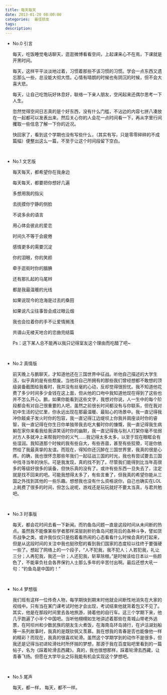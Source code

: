 ```yaml
---
title: 每天每天
date: 2013-01-20 08:00:00
categories:  最佳损友
tags:  
description: 
---
```


- No.0 引言

  每天，吃饭睡觉电话聊天，逛逛微博看看空间，上起课来心不在焉，下课就是开黑时间。

  每天，这样平平淡淡地过着，习惯着那些不该习惯的习惯。学会一点东西又遗忘那么一些，总没能大彻大悟。心情有晴朗的时候也有阴沉的时候，但不会大喜大悲。

  每天，让自己吃饱玩好休息好，联络一下亲人朋友，空闲起来还偶尔思考一下人生。

  忽然觉得空间日志真的是个好东西，没有什么门槛，不沾边的内容七拼八凑放在一起都可以发表出来。然后关心你的人会花一点时间看一下，再从字里行间攫取一些信息了解一下你的近况。

  快回家了，看到这个学期也没有写些什么，（其实有写，只是零零碎碎的不成篇幅）便整出这么一篇，不至于让这个时间段留下空白。

  ​

- No.1 文艺版

  每天每天，都希望你在我身边

  每天每天，都要把你想好几遍

  多想用我的指尖

  去抚摸你宁静的侧脸

  不说多余的语言

  用心体会彼此的爱恋

  时间久不等于会疲倦

  感情更多的需要沉淀

  你的泪眼，你的笑颜

  牵手逛街时你的腼腆

  还有那扎起的马尾辫

  都是我最温暖的光线

  如果说现今的沧海是过去的桑田

  如果说凡尘往事皆会成过眼云烟

  我也会拉着你的手不让爱情搁浅

  共谱山无棱天地合的恋曲完结篇

  Ps：这下某人总不能再以我只记得室友这个理由而吃醋了吧~

  ​

- No.2 真情版

  前天晚上与鹏聊天，才知道他还在三国世界中征战。听他自己描述的大学生活，似乎真的是有些颓废。当他将自己所拥有的那些我们曾经想都不敢想的顶级装备截图给我看时，我并没有丝毫的心动，反却觉得很担忧。我不知道他花费了多少时间多少金钱在这上面，但从他的口吻中我知道他现在得到了这些也并不怎么开心。鹏，如果你能看到这些文字，我想对你说，人一生中的每个阶段都会有对自己很重要的人吧，虽然之前很长时间都没有与你联系，但在我对初中生活的记忆里，你永远出现在那最温暖、最贴心的场景中。我一直记得我冲你敲桌子发火时你的包容，我一直记得江边堤坝上你我并肩座谈时你的睿智，我一直记得在你生日你单独带我去吃大餐时你的慷慨，我一直记得我生病躺在家你来看我给我讲笑话时你的幽默，我一直记得我与别人打架你毫不怯弱对方人多就冲上来帮我时你的义气……我记得太多太多，以至于现在眼眶会有些湿润。我知道那个时候的我有些自大，有些吝啬，甚至有些狡猾，可是你依然给了我最真挚的友谊。而现在，得知你还沉醉在三国世界里，我真的很是心疼。的确，我也很怀念那些年我们一起征战三国的时光，我也有尝试要去三国中找寻当年的快乐。可是我发现，真的找不到了。尽管我们能得到比当年高很多的等级好很多的装备，但快乐真的没有了。或许有些东西一旦失去了，注定就是找不回来的吧。可能我想得太多了，有些言重了，但我真的希望你能从三国之外找到其他的一些乐趣。想想我也没有什么资格说你，自己也确实在LOL上耗费了很多的时间，但怎么说呢，游戏还是玩玩就好不要太当真，与君共勉吧。

  ​

- No.3 时事版

  每天，都会花时间去看一下新闻。而钓鱼岛问题一直是这段时间从未间断的热点。虽然我不能像某些学者那样深层剖析钓鱼岛问题背后的各种斗争，譬如货币战争之类，或许我仅仅只是抱着看热闹的心态看看什么时候会真的打起来，但是从这段时间的关注中我也挺欣慰的看到我们国家的态度较以往终于要强硬一些了。想起了网络上的一个段子，“人不犯我，我不犯人；人若犯我，礼让三分；人再犯我，我还一针；人还犯我，斩草除根。”是时候该给日本以一些颜色了，不能辜负社会各界保钓人士那么多年的辛苦付出啊。最后还想大吼一句：“钓鱼岛是中国的！”

  ​

- No.4 梦想版

  我们班有这样一位传奇人物，每学期快到期末时他就会间断性地消失在大家的视线中。只有当在某门课考试时他才会出现，考试结束他就背着包又不见了。其实，他是在那段时间里去各地旅游，骑着他的自行车。这三个学期下来，他几乎跑遍了小半个中国吧。当听他栩栩如生地讲述着那些在青城山带老外逃票，在阿坝州和少数民族的朋友生火煮饭，在海南岛环岛骑行，在泸沽湖划船等一系列故事时，我真的是既钦佩又羡慕。我在想我的青春是否也能像他一样的精彩？而现在，我真的很喜欢轮滑。虽然这个学期学到的动作不是很多，但我还是记得当初进轮滑社时所怀揣的梦想，那源于我在百度贴吧里看到的一篇帖子，名为《踩着轮滑去西藏》。真的，我也很想那样，踩着轮滑去西藏，让青春飞扬。但愿在大学毕业之际我能有机会实现这个梦想吧。

  ​

- No.5 尾声

  每天，都一样，
  每天，都不一样。
